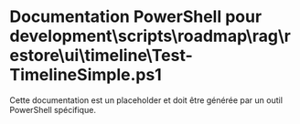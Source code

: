 # Documentation PowerShell pour development\scripts\roadmap\rag\restore\ui\timeline\Test-TimelineSimple.ps1

Cette documentation est un placeholder et doit être générée par un outil PowerShell spécifique.
